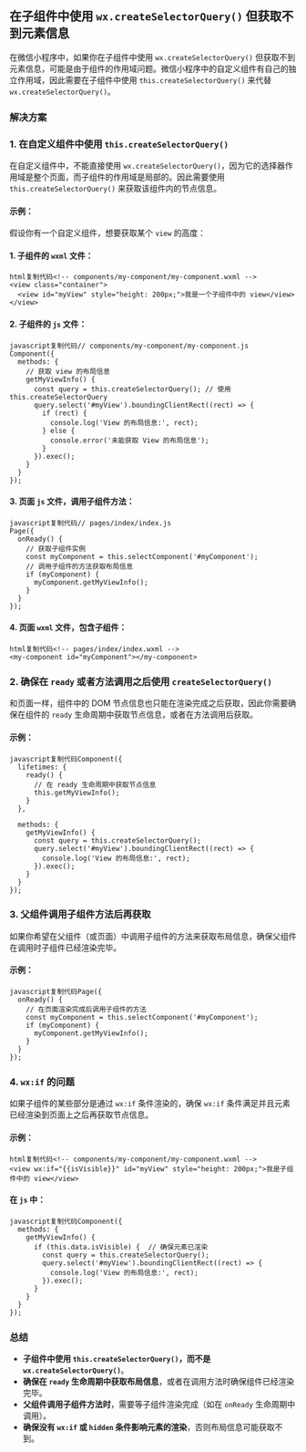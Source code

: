 ## 在子组件中使用 `wx.createSelectorQuery()` 但获取不到元素信息



在微信小程序中，如果你在子组件中使用 `wx.createSelectorQuery()` 但获取不到元素信息，可能是由于组件的作用域问题。微信小程序中的自定义组件有自己的独立作用域，因此需要在子组件中使用 `this.createSelectorQuery()` 来代替 `wx.createSelectorQuery()`。

### 解决方案

### 1. **在自定义组件中使用 `this.createSelectorQuery()`**

在自定义组件中，不能直接使用 `wx.createSelectorQuery()`，因为它的选择器作用域是整个页面，而子组件的作用域是局部的。因此需要使用 `this.createSelectorQuery()` 来获取该组件内的节点信息。

#### 示例：

假设你有一个自定义组件，想要获取某个 `view` 的高度：

#### 1. **子组件的 `wxml` 文件**：

```
html复制代码<!-- components/my-component/my-component.wxml -->
<view class="container">
  <view id="myView" style="height: 200px;">我是一个子组件中的 view</view>
</view>
```

#### 2. **子组件的 `js` 文件**：

```
javascript复制代码// components/my-component/my-component.js
Component({
  methods: {
    // 获取 view 的布局信息
    getMyViewInfo() {
      const query = this.createSelectorQuery(); // 使用 this.createSelectorQuery
      query.select('#myView').boundingClientRect((rect) => {
        if (rect) {
          console.log('View 的布局信息:', rect);
        } else {
          console.error('未能获取 View 的布局信息');
        }
      }).exec();
    }
  }
});
```

#### 3. **页面 `js` 文件，调用子组件方法**：

```
javascript复制代码// pages/index/index.js
Page({
  onReady() {
    // 获取子组件实例
    const myComponent = this.selectComponent('#myComponent');
    // 调用子组件的方法获取布局信息
    if (myComponent) {
      myComponent.getMyViewInfo();
    }
  }
});
```

#### 4. **页面 `wxml` 文件，包含子组件**：

```
html复制代码<!-- pages/index/index.wxml -->
<my-component id="myComponent"></my-component>
```

### 2. **确保在 `ready` 或者方法调用之后使用 `createSelectorQuery()`**

和页面一样，组件中的 DOM 节点信息也只能在渲染完成之后获取，因此你需要确保在组件的 `ready` 生命周期中获取节点信息，或者在方法调用后获取。

#### 示例：

```
javascript复制代码Component({
  lifetimes: {
    ready() {
      // 在 ready 生命周期中获取节点信息
      this.getMyViewInfo();
    }
  },
  
  methods: {
    getMyViewInfo() {
      const query = this.createSelectorQuery();
      query.select('#myView').boundingClientRect((rect) => {
        console.log('View 的布局信息:', rect);
      }).exec();
    }
  }
});
```

### 3. **父组件调用子组件方法后再获取**

如果你希望在父组件（或页面）中调用子组件的方法来获取布局信息，确保父组件在调用时子组件已经渲染完毕。

#### 示例：

```
javascript复制代码Page({
  onReady() {
    // 在页面渲染完成后调用子组件的方法
    const myComponent = this.selectComponent('#myComponent');
    if (myComponent) {
      myComponent.getMyViewInfo();
    }
  }
});
```

### 4. **`wx:if` 的问题**

如果子组件的某些部分是通过 `wx:if` 条件渲染的，确保 `wx:if` 条件满足并且元素已经渲染到页面上之后再获取节点信息。

#### 示例：

```
html复制代码<!-- components/my-component/my-component.wxml -->
<view wx:if="{{isVisible}}" id="myView" style="height: 200px;">我是子组件中的 view</view>
```

#### 在 `js` 中：

```
javascript复制代码Component({
  methods: {
    getMyViewInfo() {
      if (this.data.isVisible) {  // 确保元素已渲染
        const query = this.createSelectorQuery();
        query.select('#myView').boundingClientRect((rect) => {
          console.log('View 的布局信息:', rect);
        }).exec();
      }
    }
  }
});
```

### 总结

- **子组件中使用 `this.createSelectorQuery()`，而不是 `wx.createSelectorQuery()`**。
- **确保在 `ready` 生命周期中获取布局信息**，或者在调用方法时确保组件已经渲染完毕。
- **父组件调用子组件方法时**，需要等子组件渲染完成（如在 `onReady` 生命周期中调用）。
- **确保没有 `wx:if` 或 `hidden` 条件影响元素的渲染**，否则布局信息可能获取不到。
